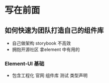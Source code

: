 # 写在前面
## 如何快速为团队打造自己的组件库
- 自己做架构  storybook 不高效
- 拥抱开源社区 拿element 中有用的 

### Element-UI 基础
- 包含工程化 官网 组件库 测试 类型声明



